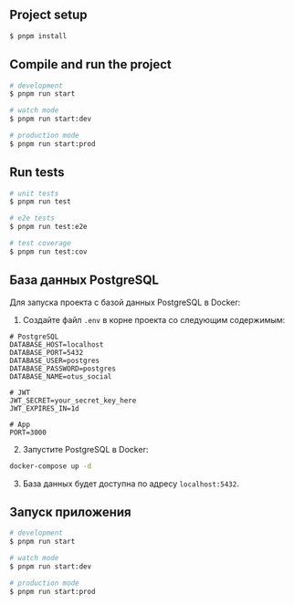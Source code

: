 ## Project setup

```bash
$ pnpm install
```

## Compile and run the project

```bash
# development
$ pnpm run start

# watch mode
$ pnpm run start:dev

# production mode
$ pnpm run start:prod
```

## Run tests

```bash
# unit tests
$ pnpm run test

# e2e tests
$ pnpm run test:e2e

# test coverage
$ pnpm run test:cov
```

## База данных PostgreSQL

Для запуска проекта с базой данных PostgreSQL в Docker:

1. Создайте файл `.env` в корне проекта со следующим содержимым:

```
# PostgreSQL
DATABASE_HOST=localhost
DATABASE_PORT=5432
DATABASE_USER=postgres
DATABASE_PASSWORD=postgres
DATABASE_NAME=otus_social

# JWT
JWT_SECRET=your_secret_key_here
JWT_EXPIRES_IN=1d

# App
PORT=3000
```

2. Запустите PostgreSQL в Docker:

```bash
docker-compose up -d
```

3. База данных будет доступна по адресу `localhost:5432`.

## Запуск приложения

```bash
# development
$ pnpm run start

# watch mode
$ pnpm run start:dev

# production mode
$ pnpm run start:prod
```
